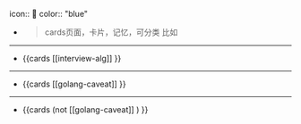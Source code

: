 icon:: 
color:: "blue"

- > cards页面，卡片，记忆，可分类 比如
- ----
- {{cards [[interview-alg]] }}
- ----
- {{cards [[golang-caveat]] }}
- ----
- {{cards (not [[golang-caveat]] ) }}